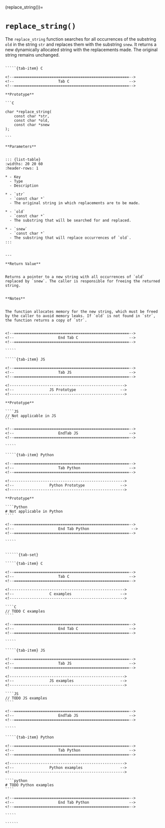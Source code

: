 <!-- ============================================================== -->
(replace_string())=
# `replace_string()`
<!-- ============================================================== -->


The `replace_string` function searches for all occurrences of the substring `old` in the string `str` and replaces them with the substring `snew`. It returns a new dynamically allocated string with the replacements made. The original string remains unchanged.


<!------------------------------------------------------------>
<!--                    Prototypes                          -->
<!------------------------------------------------------------>

``````{tab-set}

`````{tab-item} C

<!--====================================================-->
<!--                    Tab C                           -->
<!--====================================================-->

**Prototype**

```C

char *replace_string(
    const char *str,
    const char *old,
    const char *snew
);

```

**Parameters**


::: {list-table}
:widths: 20 20 60
:header-rows: 1

* - Key
  - Type
  - Description

* - `str`
  - `const char *`
  - The original string in which replacements are to be made.

* - `old`
  - `const char *`
  - The substring that will be searched for and replaced.

* - `snew`
  - `const char *`
  - The substring that will replace occurrences of `old`.
:::


---

**Return Value**


Returns a pointer to a new string with all occurrences of `old` replaced by `snew`. The caller is responsible for freeing the returned string.


**Notes**


The function allocates memory for the new string, which must be freed by the caller to avoid memory leaks. If `old` is not found in `str`, the function returns a copy of `str`.


<!--====================================================-->
<!--                    End Tab C                       -->
<!--====================================================-->

`````

`````{tab-item} JS

<!--====================================================-->
<!--                    Tab JS                          -->
<!--====================================================-->

<!---------------------------------------------------->
<!--                JS Prototype                    -->
<!---------------------------------------------------->

**Prototype**

````JS
// Not applicable in JS
````

<!--====================================================-->
<!--                    EndTab JS                       -->
<!--====================================================-->

`````

`````{tab-item} Python

<!--====================================================-->
<!--                    Tab Python                      -->
<!--====================================================-->

<!---------------------------------------------------->
<!--                Python Prototype                -->
<!---------------------------------------------------->

**Prototype**

````Python
# Not applicable in Python
````

<!--====================================================-->
<!--                    End Tab Python                   -->
<!--====================================================-->

`````

``````

<!------------------------------------------------------------>
<!--                    Examples                            -->
<!------------------------------------------------------------>

```````{dropdown} Examples

``````{tab-set}

`````{tab-item} C

<!--====================================================-->
<!--                    Tab C                           -->
<!--====================================================-->

<!---------------------------------------------------->
<!--                C examples                      -->
<!---------------------------------------------------->

````C
// TODO C examples
````

<!--====================================================-->
<!--                    End Tab C                       -->
<!--====================================================-->

`````

`````{tab-item} JS

<!--====================================================-->
<!--                    Tab JS                          -->
<!--====================================================-->

<!---------------------------------------------------->
<!--                JS examples                     -->
<!---------------------------------------------------->

````JS
// TODO JS examples
````

<!--====================================================-->
<!--                    EndTab JS                       -->
<!--====================================================-->

`````

`````{tab-item} Python

<!--====================================================-->
<!--                    Tab Python                      -->
<!--====================================================-->

<!---------------------------------------------------->
<!--                Python examples                 -->
<!---------------------------------------------------->

````python
# TODO Python examples
````

<!--====================================================-->
<!--                    End Tab Python                  -->
<!--====================================================-->

`````

``````

```````

